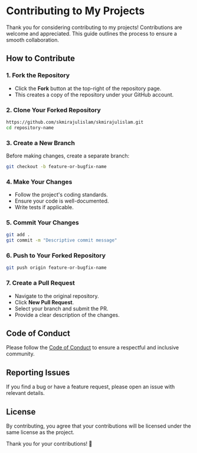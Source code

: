 # Contributing to My Projects

Thank you for considering contributing to my projects! Contributions are welcome and appreciated. This guide outlines the process to ensure a smooth collaboration.

## How to Contribute

### 1. Fork the Repository
- Click the **Fork** button at the top-right of the repository page.
- This creates a copy of the repository under your GitHub account.

### 2. Clone Your Forked Repository
```sh
https://github.com/skmirajulislam/skmirajulislam.git
cd repository-name
```

### 3. Create a New Branch
Before making changes, create a separate branch:
```sh
git checkout -b feature-or-bugfix-name
```

### 4. Make Your Changes
- Follow the project's coding standards.
- Ensure your code is well-documented.
- Write tests if applicable.

### 5. Commit Your Changes
```sh
git add .
git commit -m "Descriptive commit message"
```

### 6. Push to Your Forked Repository
```sh
git push origin feature-or-bugfix-name
```

### 7. Create a Pull Request
- Navigate to the original repository.
- Click **New Pull Request**.
- Select your branch and submit the PR.
- Provide a clear description of the changes.

## Code of Conduct
Please follow the [Code of Conduct](CODE_OF_CONDUCT.md) to ensure a respectful and inclusive community.

## Reporting Issues
If you find a bug or have a feature request, please open an issue with relevant details.

## License
By contributing, you agree that your contributions will be licensed under the same license as the project.

Thank you for your contributions! 🚀

